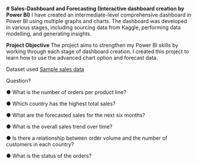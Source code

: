 **# Sales-Dashboard and Forecasting (Interactive dashboard creation by Power BI)**
I have created an intermediate-level comprehensive dashboard in Power BI using multiple graphs and charts. The dashboard was developed in various stages, including sourcing data from Kaggle, performing data modelling, and generating insights.

**Project Objective**
The project aims to strengthen my Power BI skills by working through each stage of dashboard creation. I created this project to learn how to use the advanced chart option and forecast data.

Dataset used 
<a href ="https://github.com/abhishek3852/Sales-dashboard/blob/main/sales_data_sample.csv"> Sample sales data</a>

Question?

● What is the number of orders per product line?

● Which country has the highest total sales?

● What are the forecasted sales for the next six months?

● What is the overall sales trend over time?

● Is there a relationship between order volume and the number of customers in each country?

● What is the status of the orders?
